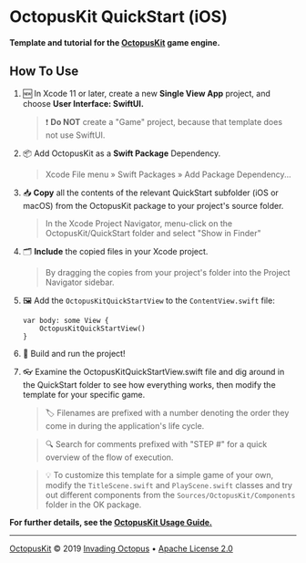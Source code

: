 #  OctopusKit QuickStart (iOS)

#### Template and tutorial for the [OctopusKit][repository] game engine.

## How To Use

1. 🆕 In Xcode 11 or later, create a new **Single View App** project, and choose **User Interface: SwiftUI.**

    > ❗️ **Do NOT** create a "Game" project, because that template does not use SwiftUI.

2. 📦 Add OctopusKit as a **Swift Package** Dependency.
    
    > Xcode File menu » Swift Packages » Add Package Dependency...

3. 📥 **Copy** all the contents of the relevant QuickStart subfolder (iOS or macOS) from the OctopusKit package to your project's source folder. 

    > In the Xcode Project Navigator, menu-click on the OctopusKit/QuickStart folder and select "Show in Finder"
    
4. 🗂 **Include** the copied files in your Xcode project. 

	> By dragging the copies from your project's folder into the Project Navigator sidebar.

5. 🖼 Add the `OctopusKitQuickStartView` to the `ContentView.swift` file:

    ```
    var body: some View {
        OctopusKitQuickStartView()
    }
    ```
	
6. 🚀 Build and run the project!

7. 👓 Examine the OctopusKitQuickStartView.swift file and dig around in the QuickStart folder to see how everything works, then modify the template for your specific game.

    > 🏷 Filenames are prefixed with a number denoting the order they come in during the application's life cycle. 
	
    > 🔍 Search for comments prefixed with "STEP #" for a quick overview of the flow of execution.

    > 💡 To customize this template for a simple game of your own, modify the `TitleScene.swift` and `PlayScene.swift` classes and try out different components from the `Sources/OctopusKit/Components` folder in the OK package.

**For further details, see the [OctopusKit Usage Guide.][usage-guide]**

----

[OctopusKit][repository] © 2019 [Invading Octopus][website] • [Apache License 2.0][license]

[repository]: https://github.com/invadingoctopus/octopuskit
[website]: https://invadingoctopus.io
[license]: https://www.apache.org/licenses/LICENSE-2.0.html

[usage-guide]: https://invadingoctopus.io/octopuskit/documentation/usage.html
